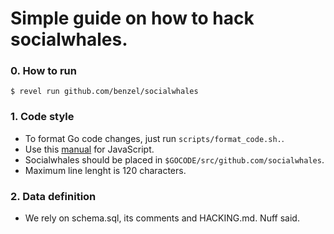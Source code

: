 # Simple guide on how to hack socialwhales.

### 0. How to run

```
$ revel run github.com/benzel/socialwhales
```

### 1. Code style

* To format Go code changes, just run `scripts/format_code.sh.`.
* Use this [manual](http://google-styleguide.googlecode.com/svn/trunk/javascriptguide.xml) for JavaScript.
* Socialwhales should be placed in `$GOCODE/src/github.com/socialwhales`.
* Maximum line lenght is 120 characters.

### 2. Data definition

* We rely on schema.sql, its comments and HACKING.md. Nuff said.
